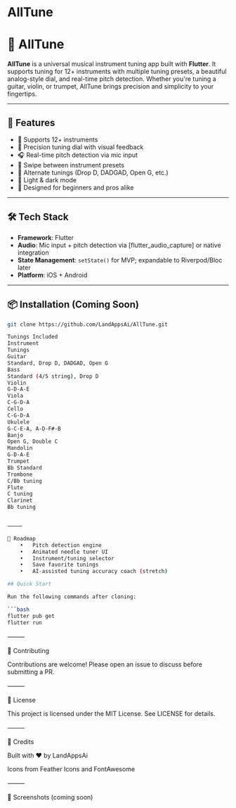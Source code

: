 # AllTune
# 🎵 AllTune

**AllTune** is a universal musical instrument tuning app built with **Flutter**. It supports tuning for 12+ instruments with multiple tuning presets, a beautiful analog-style dial, and real-time pitch detection. Whether you're tuning a guitar, violin, or trumpet, AllTune brings precision and simplicity to your fingertips.

---

## 🚀 Features

- 🎸 Supports 12+ instruments
- 🎯 Precision tuning dial with visual feedback
- 🎧 Real-time pitch detection via mic input
- 🔁 Swipe between instrument presets
- 🎼 Alternate tunings (Drop D, DADGAD, Open G, etc.)
- 🌙 Light & dark mode
- 🧠 Designed for beginners and pros alike

---

## 🛠 Tech Stack

- **Framework**: Flutter
- **Audio**: Mic input + pitch detection via [flutter_audio_capture] or native integration
- **State Management**: `setState()` for MVP; expandable to Riverpod/Bloc later
- **Platform**: iOS + Android

---

## 📦 Installation (Coming Soon)

```bash
git clone https://github.com/LandAppsAi/AllTune.git

Tunings Included
Instrument
Tunings
Guitar
Standard, Drop D, DADGAD, Open G
Bass
Standard (4/5 string), Drop D
Violin
G-D-A-E
Viola
C-G-D-A
Cello
C-G-D-A
Ukulele
G-C-E-A, A-D-F#-B
Banjo
Open G, Double C
Mandolin
G-D-A-E
Trumpet
Bb Standard
Trombone
C/Bb tuning
Flute
C tuning
Clarinet
Bb tuning


⸻

🔮 Roadmap
	•	Pitch detection engine
	•	Animated needle tuner UI
	•	Instrument/tuning selector
	•	Save favorite tunings
	•	AI-assisted tuning accuracy coach (stretch)

## Quick Start

Run the following commands after cloning:

```bash
flutter pub get
flutter run
```


⸻

🤝 Contributing

Contributions are welcome! Please open an issue to discuss before submitting a PR.

⸻

📄 License

This project is licensed under the MIT License. See LICENSE for details.

⸻

🎨 Credits

Built with ❤️ by LandAppsAi

Icons from Feather Icons and FontAwesome

⸻

📱 Screenshots (coming soon)

